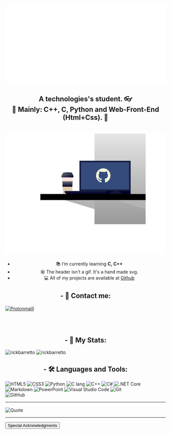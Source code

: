 <img src="Readme-Assets/header.svg" width="100%" height="250px" alt="Hi, I'm Rick!">

<h2 align="center">A technologies's student. 👓 <br> 
🚀 Mainly: C++, C, Python and Web-Front-End (Html+Css). 🚀</h2>

<img src="./Readme-Assets/notebook.svg" align="right" vspace=20 />

<ul align="center">
<li>📚 I’m currently learning <b>C, C++</b></li>
<li>㊙️ The header isn't a gif. It's a hand made svg.</li>
<li>💻 All of my projects are available at <a href="https://github.com/RickBarretto">Github</a> </li>
</ul>

<h2 align="center">- 📮 Contact me:</h2>

<a href="mailto:pdant.mailme@protonmail.ch"><img src="https://img.shields.io/badge/ProtonMail-8B89CC?style=for-the-badge&logo=protonmail&logoColor=white" alt="Protonmaill" align="center"></a>

<!-- [![Linkedin](https://img.shields.io/badge/LinkedIn-0077B5?style=for-the-badge&logo=linkedin&logoColor=white)](linkedin)
[![Codepen](https://img.shields.io/badge/Codepen-000000?style=for-the-badge&logo=codepen&logoColor=white)](codepen) -->

<br><br>

<h2 align="center">- 🌠 My Stats:</h2>

<img
  src="https://github-readme-stats.vercel.app/api?username=rickbarretto&show_icons=true&theme=gotham&locale=en&count_private=true"
  alt="rickbarretto" 
/>
<img 
  src="https://github-readme-stats.vercel.app/api/top-langs?username=rickbarretto&show_icons=true&theme=gotham&locale=en&layout=compact" 
  alt="rickbarretto" 
  />

<h2 align="center">- 🛠️ Languages and Tools:</h2>

<img src="https://img.shields.io/badge/HTML5-E34F26?style=for-the-badge&logo=html5&logoColor=white" alt="HTML5"/>
<img src="https://img.shields.io/badge/CSS3-1572B6?style=for-the-badge&logo=css3&logoColor=white" alt="CSS3"/>
<img src="https://img.shields.io/badge/Python-14354C?style=for-the-badge&logo=python&logoColor=white" alt="Python"/>
<img src="https://img.shields.io/badge/C-00599C?style=for-the-badge&logo=c&logoColor=white" alt="C lang"/>
<img src="https://img.shields.io/badge/C%2B%2B-00599C?style=for-the-badge&logo=c%2B%2B&logoColor=white" alt="C++"/>
<img  src="https://img.shields.io/badge/C%23-239120?style=for-the-badge&logo=c-sharp&logoColor=white" alt="C#"/>
<img  src="https://img.shields.io/badge/.NET-5C2D91?style=for-the-badge&logo=.net&logoColor=white" alt=".NET Core"/>
<img src="https://img.shields.io/badge/Markdown-000000?style=for-the-badge&logo=markdown&logoColor=white" alt="Markdown"/>
<img  src="https://img.shields.io/badge/Microsoft_PowerPoint-B7472A?style=for-the-badge&logo=microsoft-powerpoint&logoColor=white" alt="PowerPoint"/>
<img src="https://img.shields.io/badge/Visual_Studio_Code-0078D4?style=for-the-badge&logo=visual%20studio%20code&logoColor=white" alt="Visual Studio Code"/>
<img src="https://img.shields.io/badge/Git-F05032?style=for-the-badge&logo=git&logoColor=white" alt="Git"/>
<br>
<img src="https://img.shields.io/badge/GitHub-100000?style=for-the-badge&logo=github&logoColor=white" alt="GitHub"/>

---
<img alt="Quote" src="https://github-readme-quotes.herokuapp.com/quote?theme=gotham&layout=churchill&animation=grow_out_in&quotesUrl=https://github.com/RickBarretto/RickBarretto/blob/main/Quotes/quotes.json" align="center">

---
<a href="Acknowledgments.md"><button>Special Acknowledgments</button></a>



